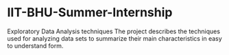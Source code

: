 # IIT-BHU-Summer-Internship
Exploratory Data Analysis techniques
The project describes the techniques used for analyzing data sets to summarize their main characteristics in easy to understand form.
